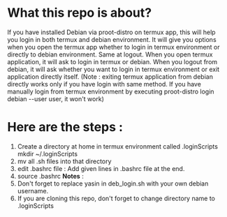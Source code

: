 # What this repo is about?
If you have installed Debian via proot-distro on termux app, this will help you login in both termux and debian environment. It will give you options when you open the termux app whether to login in termux environment or directly to debian environment. Same at logout. 
When you open termux application, it will ask to login in termux or debian. 
When you logout from debian, it will ask whether you want to login in termux environment or exit application directly itself. (Note : exiting termux application from debian directly works only if you have login with same method. If you have manually login from termux environment by executing proot-distro login debian --user user, it won't work)

# Here are the steps :
1) Create a directory at home in termux environment called .loginScripts mkdir ~/.loginScripts
2) mv all .sh files into that directory
3) edit .bashrc file : Add given lines in .bashrc file at the end.
4) source .bashrc
**Notes** :
1) Don't forget to replace yasin in deb_login.sh with your own debian username.
2) If you are cloning this repo, don't forget to change directory name to .loginScripts
